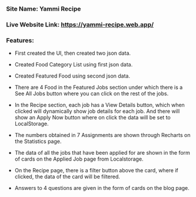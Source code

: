 ### Site Name: Yammi Recipe
### Live Website Link: https://yammi-recipe.web.app/
### Features: 
* First created the UI, then created two json data.

* Created Food Category List using first json data.

* Created Featured Food using second json data.

* There are 4 Food in the Featured Jobs section under which there is a See All Jobs button where you can click on the rest of the jobs.

* In the Recipe section, each job has a View Details button, which when clicked will dynamically show job details for each job. And there will show an Apply Now button where on click the data will be set to LocalStorage.

* The numbers obtained in 7 Assignments are shown through Recharts on the Statistics page.

* The data of all the jobs that have been applied for are shown in the form of cards on the Applied Job page from Localstorage.

* On the Recipe page, there is a filter button above the card, where if clicked, the data of the card will be filtered.

* Answers to 4 questions are given in the form of cards on the blog page.